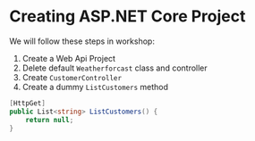 # Creating ASP.NET Core Project

We will follow these steps in workshop:

1. Create a Web Api Project
2. Delete default `Weatherforcast` class and controller
3. Create `CustomerController`
4. Create a dummy `ListCustomers` method

```csharp
[HttpGet]
public List<string> ListCustomers() {
    return null;
}
```